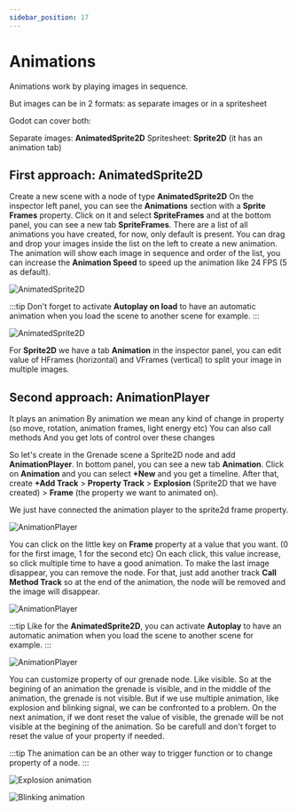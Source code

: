 ```yaml
---
sidebar_position: 17
---
```


# Animations

Animations work by playing images in sequence.

But images can be in 2 formats:
as separate images or in a spritesheet

Godot can cover both:

Separate images: **AnimatedSprite2D**
Spritesheet: **Sprite2D** (it has an animation tab)

## First approach: AnimatedSprite2D

Create a new scene with a node of type **AnimatedSprite2D**
On the inspector left panel, you can see the **Animations** section with a **Sprite Frames** property.
Click on it and select **SpriteFrames** and at the bottom panel, you can see a new tab **SpriteFrames**.
There are a list of all animations you have created, for now, only default is present.
You can drag and drop your images inside the list on the left to create a new animation.
The animation will show each image in sequence and order of the list, you can increase the **Animation Speed** to speed up the animation like 24 FPS (5 as default).

![AnimatedSprite2D](/img/animated-sprite2d.png)

:::tip
Don't forget to activate **Autoplay on load** to have an automatic animation when you load the scene to another scene for example.
:::

![AnimatedSprite2D](/img/animated-sprite2d-autoplay.gif)

For **Sprite2D** we have a tab **Animation** in the inspector panel, you can edit value of HFrames (horizontal) and VFrames (vertical) to split your image in multiple images.

## Second approach: AnimationPlayer

It plays an animation
By animation we mean any kind of change in property (so move, rotation, animation frames, light energy etc)
You can also call methods
And you get lots of control over these changes

So let's create in the Grenade scene a Sprite2D node and add **AnimationPlayer**.
In bottom panel, you can see a new tab **Animation**.
Click on **Animation** and you can select **+New** and you get a timeline.
After that, create **+Add Track** > **Property Track** > **Explosion** (Sprite2D that we have created) > **Frame** (the property we want to animated on).

We just have connected the animation player to the sprite2d frame property.

![AnimationPlayer](/img/animation-player.png)

You can click on the little key on **Frame** property at a value that you want. (0 for the first image, 1 for the second etc)
On each click, this value increase, so click multiple time to have a good animation.
To make the last image disappear, you can remove the node. For that, just add another track **Call Method Track** so at the end of the animation, the node will be removed and the image will disappear.

![AnimationPlayer](/img/animation-player-call-method.png)

:::tip
Like for the **AnimatedSprite2D**, you can activate **Autoplay** to have an automatic animation when you load the scene to another scene for example.
:::

![AnimationPlayer](/img/explosion.gif)

You can customize property of our grenade node. Like visible.
So at the begining of an animation the grenade is visible, and in the middle of the animation, the grenade is not visible.
But if we use multiple animation, like explosion and blinking signal, we can be confronted to a problem.
On the next animation, if we dont reset the value of visible, the grenade will be not visible at the begining of the animation.
So be carefull and don't forget to reset the value of your property if needed.

:::tip
The animation can be an other way to trigger function or to change property of a node.
:::

![Explosion animation](/img/explosion-animation.png)

![Blinking animation](/img/blinking-animation.png)